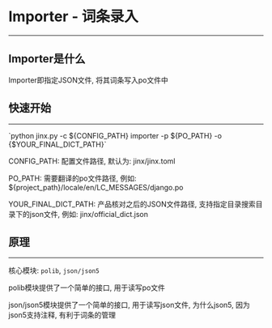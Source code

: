# Importer - 词条录入
<hr>

## Importer是什么
Importer即指定JSON文件, 将其词条写入po文件中


## 快速开始
<hr>
`python jinx.py -c ${CONFIG_PATH} importer -p ${PO_PATH} -o {$YOUR_FINAL_DICT_PATH}`

CONFIG_PATH: 配置文件路径, 默认为: jinx/jinx.toml

PO_PATH: 需要翻译的po文件路径, 例如: ${project_path}/locale/en/LC_MESSAGES/django.po

YOUR_FINAL_DICT_PATH: 产品核对之后的JSON文件路径, 支持指定目录搜索目录下的json文件, 例如: jinx/official_dict.json

## 原理
<hr>

核心模块: `polib`, `json/json5`

polib模块提供了一个简单的接口, 用于读写po文件

json/json5模块提供了一个简单的接口, 用于读写json文件, 为什么json5, 因为json5支持注释, 有利于词条的管理
